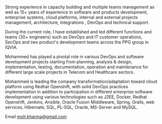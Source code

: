 Strong experience in capacity building and multiple teams management as well as 15+ years of experience in software and products development, enterprise systems, cloud platforms, internal and external projects management, architecture, integrations , DevOps and technical support.

During the current role, I have established and led different functions and teams (30+ engineers) such as DevOps and IT customer operations, SecOps and two product's development teams across the PPG group in IQVIA.

Mohammed has played a pivotal role in various DevOps and software development projects starting from planning, analysis & design, implementation, testing, ‎documentation, operation and maintenance for different large scale projects in Telecom and Healthcare sectors.

Mohammed is leading the company transformation/adaptation toward cloud platform using Redhat Openshift, with solid DevOps practices implementation in addition to participation in different enterprise software development using various technologies such as J2EE, Docker, Redhat Openshift, Jenkins, Ansible, Oracle Fusion Middleware, Spring, Grails, web services, Hibernate, SQL, PL-SQL, Oracle, MS-Server and MySQL.

Email
moh.kharma@gmail.com

<!---
mohkharma/mohkharma is a ✨ special ✨ repository because its `README.md` (this file) appears on your GitHub profile.
You can click the Preview link to take a look at your changes.
--->
